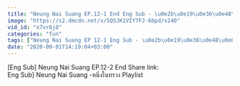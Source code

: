 ```yaml
---
title: "Neung Nai Suang EP.12-1 End Eng Sub - \u0e2b\u0e19\u0e36\u0e48\u0e07\u0e43\u0e19\u0e17\u0e23\u0e27\u0e07\u0e15\u0e2d\u0e19\u0e08\u0e1a"
image: "https://s2.dmcdn.net/v/SQ5JK1VIY7FJ-6bpd/x240"
vid_id: "x7vr6j8"
categories: "fun"
tags: ["Neung Nai Suang EP 12-1 Eng Sub - \u0e2b\u0e19\u0e36\u0e48\u0e07\u0e43\u0e19\u0e17\u0e23\u0e27\u0e07","Neung Nai Suang EP 12-1 Eng Sub -","Neung Nai Suang EP 12-1"]
date: "2020-09-01T14:19:04+03:00"
---
```

[Eng Sub] Neung Nai Suang EP.12-2  End  Share link:   <br>Eng Sub] Neung Nai Suang -หนึ่งในทรวง  Playlist   <br>
